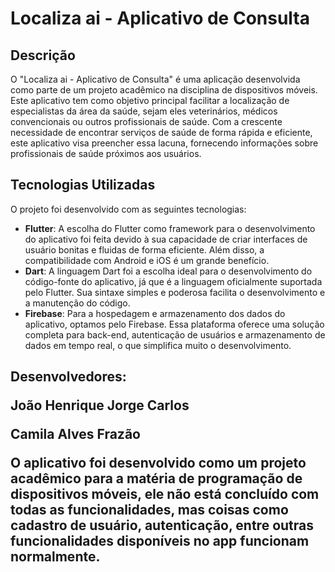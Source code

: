# Localiza ai - Aplicativo de Consulta
## Descrição

O "Localiza ai - Aplicativo de Consulta" é uma aplicação desenvolvida como parte de um projeto acadêmico na disciplina de dispositivos móveis. Este aplicativo tem como objetivo principal facilitar a localização de especialistas da área da saúde, sejam eles veterinários, médicos convencionais ou outros profissionais de saúde. Com a crescente necessidade de encontrar serviços de saúde de forma rápida e eficiente, este aplicativo visa preencher essa lacuna, fornecendo informações sobre profissionais de saúde próximos aos usuários.

## Tecnologias Utilizadas

O projeto foi desenvolvido com as seguintes tecnologias:

- **Flutter**: A escolha do Flutter como framework para o desenvolvimento do aplicativo foi feita devido à sua capacidade de criar interfaces de usuário bonitas e fluidas de forma eficiente. Além disso, a compatibilidade com Android e iOS é um grande benefício.
- **Dart**: A linguagem Dart foi a escolha ideal para o desenvolvimento do código-fonte do aplicativo, já que é a linguagem oficialmente suportada pelo Flutter. Sua sintaxe simples e poderosa facilita o desenvolvimento e a manutenção do código.
- **Firebase**: Para a hospedagem e armazenamento dos dados do aplicativo, optamos pelo Firebase. Essa plataforma oferece uma solução completa para back-end, autenticação de usuários e armazenamento de dados em tempo real, o que simplifica muito o desenvolvimento.

<h2> Desenvolvedores:

João Henrique Jorge Carlos
<p>
Camila Alves Frazão
</p>

O aplicativo foi desenvolvido como um projeto acadêmico para a matéria de programação de dispositivos móveis, ele não está concluído com todas as funcionalidades, mas coisas como cadastro de usuário, autenticação, entre outras funcionalidades disponíveis no app funcionam normalmente.

